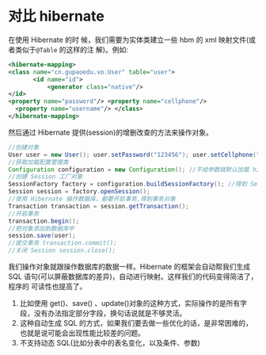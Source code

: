 # 对比 hibernate

在使用 Hibernate 的时 候，我们需要为实体类建立一些 hbm 的 xml 映射文件(或者类似于`@Table` 的这样的注 解)。例如:

```xml
<hibernate-mapping>
<class name="cn.gupaoedu.vo.User" table="user">
       <id name="id">
           <generator class="native"/>
</id>
<property name="password"/> <property name="cellphone"/>
  <property name="username"/> </class>
</hibernate-mapping>
```

然后通过 Hibernate 提供(session)的增删改查的方法来操作对象。

```java
//创建对象
User user = new User(); user.setPassword("123456"); user.setCellphone("18166669999"); user.setUsername("qingshan");
//获取加载配置管理类
Configuration configuration = new Configuration(); //不给参数就默认加载 hibernate.cfg.xml 文件， configuration.configure();
//创建 Session 工厂对象
SessionFactory factory = configuration.buildSessionFactory(); //得到 Session 对象
Session session = factory.openSession();
//使用 Hibernate 操作数据库，都要开启事务,得到事务对象
Transaction transaction = session.getTransaction();
//开启事务
transaction.begin();
//把对象添加到数据库中
session.save(user);
//提交事务 transaction.commit();
//关闭 Session session.close();
```

我们操作对象就跟操作数据库的数据一样。Hibernate 的框架会自动帮我们生成 SQL 语句(可以屏蔽数据库的差异)，自动进行映射。这样我们的代码变得简洁了，程序的 可读性也提高了。

1. 比如使用 get()、save() 、update()对象的这种方式，实际操作的是所有字段，没有办法指定部分字段，换句话说就是不够灵活。
2. 这种自动生成 SQL 的方式，如果我们要去做一些优化的话，是非常困难的，也就是说可能会出现性能比较差的问题。
3. 不支持动态 SQL(比如分表中的表名变化，以及条件、参数)